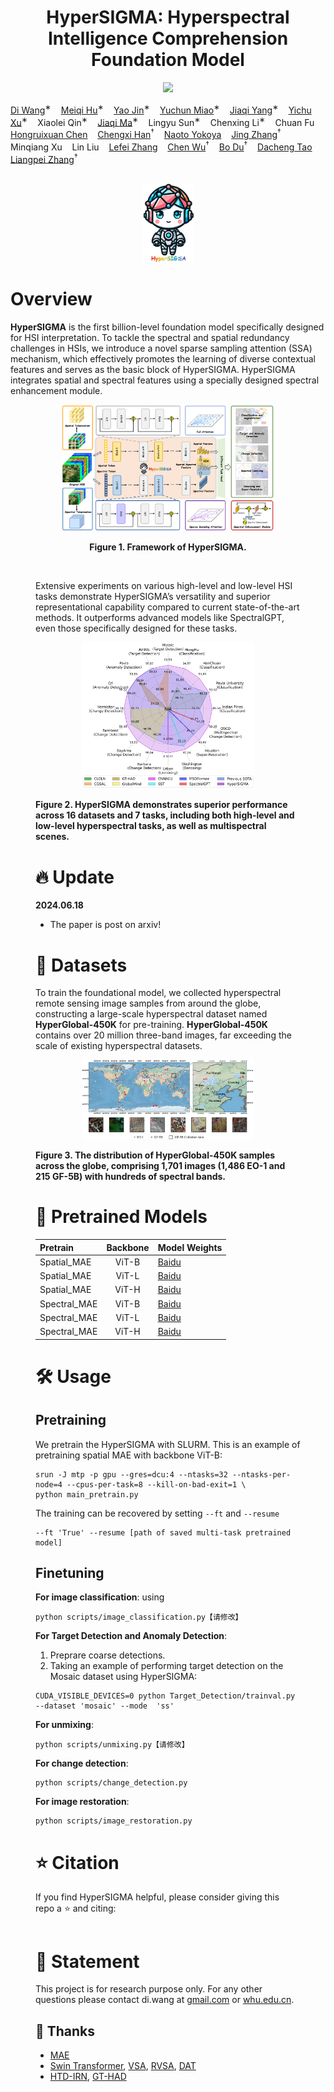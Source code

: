 <h1 align="center"> HyperSIGMA: Hyperspectral Intelligence Comprehension Foundation Model </h1>

<p align="center">
<a href="链接！"><img src="https://img.shields.io/badge/arXiv-Paper-<color>"></a>
</p>


[Di Wang](https://dotwang.github.io/)<sup>∗</sup>&nbsp;&nbsp;&nbsp;
[Meiqi Hu](https://meiqihu.github.io/)<sup>∗</sup>&nbsp;&nbsp;&nbsp;
[Yao Jin](https://scholar.google.com/citations?hl=en&user=PBqyF80AAAAJ)<sup>∗</sup>&nbsp;&nbsp;&nbsp;
[Yuchun Miao](https://scholar.google.com/citations?hl=en&user=-ec3mwUAAAAJ)<sup>∗</sup>&nbsp;&nbsp;&nbsp;
[Jiaqi Yang](https://jqyang22.github.io/)<sup>∗</sup>&nbsp;&nbsp;&nbsp;
[Yichu Xu](https://scholar.google.com/citations?hl=en&user=CxKy4lEAAAAJ)<sup>∗</sup>&nbsp;&nbsp;&nbsp;
Xiaolei Qin<sup>∗</sup>&nbsp;&nbsp;&nbsp;
[Jiaqi Ma](https://leonmakise.github.io/)<sup>∗</sup>&nbsp;&nbsp;&nbsp;
Lingyu Sun<sup>∗</sup>&nbsp;&nbsp;&nbsp;
Chenxing Li<sup>∗</sup>&nbsp;&nbsp;&nbsp;
Chuan Fu<sup></sup>&nbsp;&nbsp;&nbsp;
[Hongruixuan Chen](https://chrx97.com/)<sup></sup>&nbsp;&nbsp;&nbsp;
[Chengxi Han](https://chengxihan.github.io/)<sup>†</sup>&nbsp;&nbsp;&nbsp; 
[Naoto Yokoya](https://naotoyokoya.com/)<sup></sup>&nbsp;&nbsp;&nbsp;
[Jing Zhang](https://scholar.google.com/citations?hl=en&user=9jH5v74AAAAJ&hl=en)<sup>†</sup>&nbsp;&nbsp;&nbsp; 
Minqiang Xu<sup></sup>&nbsp;&nbsp;&nbsp; 
Lin Liu<sup></sup>&nbsp;&nbsp;&nbsp; 
[Lefei Zhang](https://scholar.google.com/citations?user=BLKHwNwAAAAJ&hl=en)<sup></sup>&nbsp;&nbsp;&nbsp;
[Chen Wu](https://scholar.google.com/citations?user=DbTt_CcAAAAJ&hl=en)<sup>†</sup>&nbsp;&nbsp;&nbsp; 
[Bo Du](https://scholar.google.com/citations?user=Shy1gnMAAAAJ&hl=en)<sup>†</sup>&nbsp;&nbsp;&nbsp;
[Dacheng Tao](https://scholar.google.com/citations?user=RwlJNLcAAAAJ&hl=en)<sup></sup>&nbsp;&nbsp;&nbsp; 
[Liangpei Zhang](https://scholar.google.com/citations?user=vzj2hcYAAAAJ&hl=en)<sup>†</sup>&nbsp;&nbsp;&nbsp;
</br></br>


  
<figure>
<div align="center">
<img src=Fig/logo.png width="20%">
</div>
</figure>



# Overview

**HyperSIGMA** is the first billion-level foundation model specifically designed for HSI interpretation. To tackle the
spectral and spatial redundancy challenges in HSIs, we introduce a novel sparse sampling attention (SSA) mechanism, which effectively
promotes the learning of diverse contextual features and serves as the basic block of HyperSIGMA. HyperSIGMA integrates spatial and
spectral features using a specially designed spectral enhancement module.</a>


<figure>
<div align="center">
<img src=Fig/framework.png width="80%">
</div>

<div align='center'>
 
**Figure 1. Framework of HyperSIGMA.**

</div>
<br>


Extensive experiments on various high-level and low-level HSI tasks demonstrate HyperSIGMA’s versatility and superior representational capability compared to current state-of-the-art methods. It outperforms advanced models like SpectralGPT, even those specifically designed for these tasks.

<figure>
<div align="center">
<img src=Fig/radarimg.png width="80%">
</div>
</figure>

**Figure 2. HyperSIGMA demonstrates superior performance across 16 datasets and 7 tasks, including both high-level and low-level hyperspectral tasks, as well as multispectral scenes.** 


# 🔥 Update


**2024.06.18**

- The paper is post on arxiv!

# 📖 Datasets
To train the foundational model, we collected hyperspectral remote sensing image samples from around the globe, constructing a large-scale hyperspectral dataset named **HyperGlobal-450K** for pre-training. **HyperGlobal-450K** contains over 20 million three-band images, far exceeding the scale of existing hyperspectral datasets.

<figure>
<div align="center">
<img src=Fig/dataset.png width="80%">
</div>
</figure>

**Figure 3. The distribution of HyperGlobal-450K samples across the globe, comprising 1,701 images (1,486 EO-1 and 215 GF-5B) with hundreds of spectral bands.**

# 🚀 Pretrained Models

| Pretrain | Backbone | Model Weights |
| :------- | :------: | :------ |
| Spatial_MAE | ViT-B | [Baidu](https://pan.baidu.com/s/1kShixCeWhPGde-vLLxQLJg?pwd=vruc)  | 
| Spatial_MAE | ViT-L |  [Baidu](https://pan.baidu.com/s/11iwHFh8sfg9S-inxOYtJlA?pwd=d2qs)  |
| Spatial_MAE | ViT-H | [Baidu](https://pan.baidu.com/s/1gV9A_XmTCBRw90zjSt90ZQ?pwd=knuu) | 
| Spectral_MAE | ViT-B |  [Baidu](https://pan.baidu.com/s/1VinBf4qnN98aa6z7TZ-ENQ?pwd=mi2y)  |
| Spectral_MAE | ViT-L | [Baidu](https://pan.baidu.com/s/1tF2rG-T_65QA3UaG4K9Lhg?pwd=xvdd) | 
| Spectral_MAE | ViT-H |  [Baidu](https://pan.baidu.com/s/1Di9ffWuzxPZUagBCU4Px2w?pwd=bi9r)|



# 🛠️ Usage

## Pretraining

We pretrain the HyperSIGMA with SLURM. This is an example of pretraining spatial MAE with backbone ViT-B:

```
srun -J mtp -p gpu --gres=dcu:4 --ntasks=32 --ntasks-per-node=4 --cpus-per-task=8 --kill-on-bad-exit=1 \
python main_pretrain.py 
```
The training can be recovered by setting `--ft` and `--resume`
```
--ft 'True' --resume [path of saved multi-task pretrained model]
```

## Finetuning

**For image classification**: using 
```
python scripts/image_classification.py【请修改】
```
**For Target Detection and Anomaly Detection**: 

1. Preprare coarse detections.
2. Taking an example of performing target detection on the Mosaic dataset using HyperSIGMA:

```
CUDA_VISIBLE_DEVICES=0 python Target_Detection/trainval.py --dataset 'mosaic' --mode  'ss'
```

**For unmixing**: 

```
python scripts/unmixing.py【请修改】
```

**For change detection**: 
```
python scripts/change_detection.py
```

**For image restoration**: 
```
python scripts/image_restoration.py
```



# ⭐ Citation

If you find HyperSIGMA helpful, please consider giving this repo a ⭐ and citing:

```

```

# 🎺 Statement

This project is for research purpose only. For any other questions please contact di.wang at [gmail.com](mailto:wd74108520@gmail.com) or [whu.edu.cn](mailto:d_wang@whu.edu.cn).


## 💖 Thanks

* [MAE](https://github.com/facebookresearch/mae)
* [Swin Transformer](https://github.com/microsoft/Swin-Transformer), [VSA](https://github.com/ViTAE-Transformer/ViTAE-VSA), [RVSA](https://github.com/ViTAE-Transformer/Remote-Sensing-RVSA), [DAT](https://github.com/LeapLabTHU/DAT)
* [HTD-IRN](https://github.com/shendb2022/HTD-IRN), [GT-HAD](https://github.com/jeline0110/GT-HAD)
